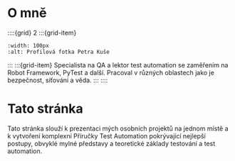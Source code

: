 # O mně
::::{grid} 2
:::{grid-item}
```{figure} /images/petr_kus.jpg
:width: 100px
:alt: Profilová fotka Petra Kuše
```
:::
:::{grid-item}
Specialista na QA a lektor test automation se zaměřením na Robot Framework, PyTest a další. Pracoval v různých oblastech jako je bezpečnost, síťování a věda.
:::
::::

# Tato stránka
Tato stránka slouží k prezentaci mých osobních projektů na jednom místě a k vytvoření komplexní Příručky Test Automation pokrývající nejlepší postupy, obvyklé mylné představy a teoretické základy testování a test automation.